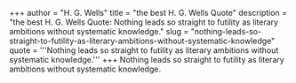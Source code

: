 +++
author = "H. G. Wells"
title = "the best H. G. Wells Quote"
description = "the best H. G. Wells Quote: Nothing leads so straight to futility as literary ambitions without systematic knowledge."
slug = "nothing-leads-so-straight-to-futility-as-literary-ambitions-without-systematic-knowledge"
quote = '''Nothing leads so straight to futility as literary ambitions without systematic knowledge.'''
+++
Nothing leads so straight to futility as literary ambitions without systematic knowledge.
